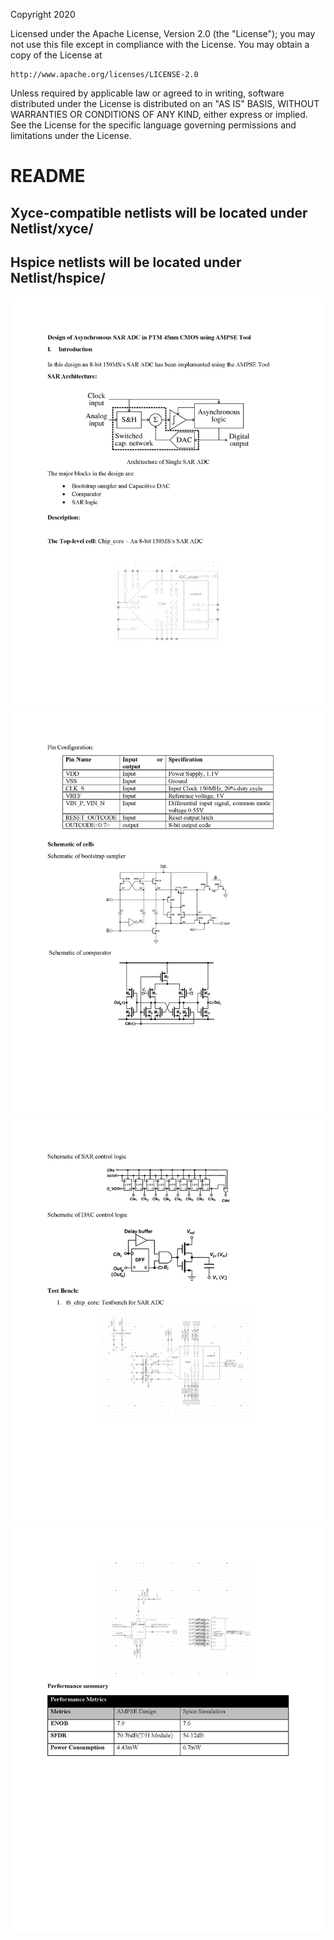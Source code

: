 Copyright 2020

Licensed under the Apache License, Version 2.0 (the "License");
you may not use this file except in compliance with the License.
You may obtain a copy of the License at

    http://www.apache.org/licenses/LICENSE-2.0

Unless required by applicable law or agreed to in writing, software
distributed under the License is distributed on an "AS IS" BASIS,
WITHOUT WARRANTIES OR CONDITIONS OF ANY KIND, either express or implied.
See the License for the specific language governing permissions and
limitations under the License.

# README
## Xyce-compatible netlists will be located under Netlist/xyce/
## Hspice netlists will be located under Netlist/hspice/
<img src="Documentation/images/SAR_ADC_documentation_Page_1.png">
<img src="Documentation/images/SAR_ADC_documentation_Page_2.png">
<img src="Documentation/images/SAR_ADC_documentation_Page_3.png">
<img src="Documentation/images/SAR_ADC_documentation_Page_4.png">

